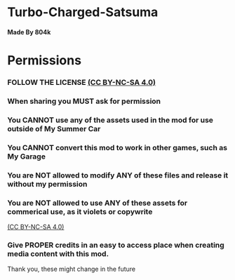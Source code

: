 # Turbo-Charged-Satsuma
#### Made By 804k

# Permissions

### FOLLOW THE LICENSE [(CC BY-NC-SA 4.0)](http://creativecommons.org/licenses/by-nc-sa/4.0/?ref=chooser-v1)
### When sharing you MUST ask for permission
### You CANNOT use any of the assets used in the mod for use outside of My Summer Car
### You CANNOT convert this mod to work in other games, such as My Garage
### You are NOT allowed to modify ANY of these files and release it without my permission
### You are NOT allowed to use ANY of these assets for commerical use, as it violets or copywrite
[(CC BY-NC-SA 4.0)](http://creativecommons.org/licenses/by-nc-sa/4.0/?ref=chooser-v1)
### Give PROPER credits in an easy to access place when creating media content with this mod.

Thank you, these might change in the future
